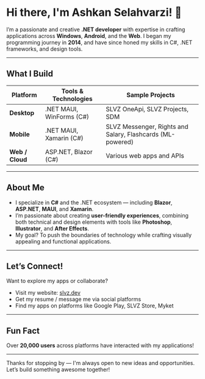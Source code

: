 # Hi there, I'm Ashkan Selahvarzi! 👋

I’m a passionate and creative **.NET developer** with expertise in crafting applications across **Windows**, **Android**, and the **Web**. I began my programming journey in **2014**, and have since honed my skills in C#, .NET frameworks, and design tools.

---

##  What I Build

| Platform     | Tools & Technologies                          | Sample Projects                     |
|--------------|-----------------------------------------------|-------------------------------------|
| **Desktop**  | .NET MAUI, WinForms (C#)                      | SLVZ OneApi, SLVZ Projects, SDM     |
| **Mobile**   | .NET MAUI, Xamarin (C#)                       | SLVZ Messenger, Rights and Salary, Flashcards (ML-powered) |
| **Web / Cloud** | ASP.NET, Blazor (C#)                      | Various web apps and APIs            |

---

##  About Me

- I specialize in **C#** and the .NET ecosystem — including **Blazor**, **ASP.NET**, **MAUI**, and **Xamarin**.
- I’m passionate about creating **user-friendly experiences**, combining both technical and design elements with tools like **Photoshop**, **Illustrator**, and **After Effects**.
- My goal? To push the boundaries of technology while crafting visually appealing and functional applications.

---

##  Let’s Connect!

Want to explore my apps or collaborate?
- Visit my website: [slvz.dev](https://slvz.dev)  
- Get my resume / message me via social platforms  
- Find my apps on platforms like Google Play, SLVZ Store, Myket

---

##  Fun Fact

Over **20,000 users** across platforms have interacted with my applications!

---

Thanks for stopping by — I'm always open to new ideas and opportunities. Let’s build something awesome together!  
